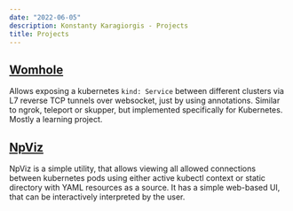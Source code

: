 ```yaml
---
date: "2022-06-05"
description: Konstanty Karagiorgis - Projects
title: Projects
---
```




## <a href="https://github.com/glothriel/wormhole">Womhole <i class="fa fa-github"></i></a>

Allows exposing a kubernetes `kind: Service` between different clusters via L7 reverse TCP tunnels over websocket, just by using annotations. Similar to ngrok, teleport or skupper, but implemented specifically for Kubernetes. Mostly a learning project.

## <a href="https://github.com/glothriel/npviz">NpViz <i class="fa fa-github"></i></a>

NpViz is a simple utility, that allows viewing all allowed connections between kubernetes pods using either active kubectl context or static directory with YAML resources as a source. It has a simple web-based UI, that can be interactively interpreted by the user.

